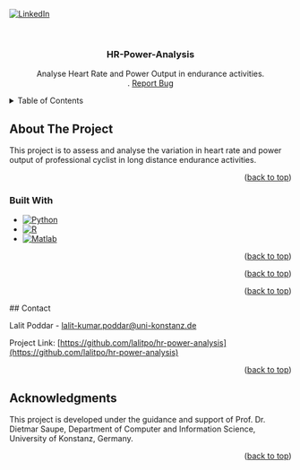 <a name="readme-top"></a> 
  
[![LinkedIn][linkedin-shield]][linkedin-url]



<!-- PROJECT LOGO -->
<br />
<div align="center"> 

  <h3 align="center">HR-Power-Analysis</h3>

  <p align="center">
    Analyse Heart Rate and Power Output in endurance activities.
    <br />
    .
    <a href="https://github.com/lalitpo/hr-power-analysis/issues">Report Bug</a> 
  </p>
</div>



<!-- TABLE OF CONTENTS -->
<details>
  <summary>Table of Contents</summary>
  <ol>
    <li>
      <a href="#about-the-project">About The Project</a>
      <ul>
        <li><a href="#built-with">Built With</a></li>
      </ul>
    </li>
    <li>
      <a href="#getting-started">Getting Started</a>
      <ul>
        <li><a href="#prerequisites">Prerequisites</a></li>
        <li><a href="#installation">Installation</a></li>
      </ul>
    </li>
    <li><a href="#usage">Usage</a></li>
    <li><a href="#contact">Contact</a></li>
    <li><a href="#acknowledgments">Acknowledgments</a></li>
  </ol>
</details>



<!-- ABOUT THE PROJECT -->
## About The Project

 
This project is to assess and analyse the variation in heart rate and power output of professional cyclist in long distance endurance activities.

<p align="right">(<a href="#readme-top">back to top</a>)</p>



### Built With

* [![Python][Python]][python-url]
* [![R][R]][R-url]
* [![Matlab][Matlab]][matlab-url]


<p align="right">(<a href="#readme-top">back to top</a>)</p>



<!-- GETTING STARTED 
## Getting Started

This is an example of how you may give instructions on setting up your project locally.
To get a local copy up and running follow these simple example steps.

### Prerequisites

This is an example of how to list things you need to use the software and how to install them.
* npm
  ```sh
  npm install npm@latest -g
  ```

### Installation

_Below is an example of how you can instruct your audience on installing and setting up your app. This template doesn't rely on any external dependencies or services._

1. Get a free API Key at [https://example.com](https://example.com)
2. Clone the repo
   ```sh
   git clone https://github.com/your_username_/Project-Name.git
   ```
3. Install NPM packages
   ```sh
   npm install
   ```
4. Enter your API in `config.js`
   ```js
   const API_KEY = 'ENTER YOUR API'; 
   ```

<p align="right">(<a href="#readme-top">back to top</a>)</p>



<!-- USAGE EXAMPLES 
## Usage

Use this space to show useful examples of how a project can be used. Additional screenshots, code examples and demos work well in this space. You may also link to more resources.

_For more examples, please refer to the [Documentation](https://example.com)_ -->

<p align="right">(<a href="#readme-top">back to top</a>)</p>



<!-- CONTRIBUTING
## Contributing

Contributions are what make the open source community such an amazing place to learn, inspire, and create. Any contributions you make are **greatly appreciated**.

If you have a suggestion that would make this better, please fork the repo and create a pull request. You can also simply open an issue with the tag "enhancement".
Don't forget to give the project a star! Thanks again!

1. Fork the Project
2. Create your Feature Branch (`git checkout -b feature/AmazingFeature`)
3. Commit your Changes (`git commit -m 'Add some AmazingFeature'`)
4. Push to the Branch (`git push origin feature/AmazingFeature`)
5. Open a Pull Request

 -->
<p align="right">(<a href="#readme-top">back to top</a>)</p>
<!-- CONTACT -->
## Contact

Lalit Poddar - lalit-kumar.poddar@uni-konstanz.de

Project Link: [https://github.com/lalitpo/hr-power-analysis](https://github.com/lalitpo/hr-power-analysis)

<p align="right">(<a href="#readme-top">back to top</a>)</p>



<!-- ACKNOWLEDGMENTS -->
## Acknowledgments

This project is developed under the guidance and support of Prof. Dr. Dietmar Saupe, Department of Computer and Information Science, University of Konstanz, Germany.

<p align="right">(<a href="#readme-top">back to top</a>)</p>



<!-- MARKDOWN LINKS & IMAGES -->
<!-- https://www.markdownguide.org/basic-syntax/#reference-style-links --> 
[linkedin-shield]: https://img.shields.io/badge/-LinkedIn-black.svg?style=for-the-badge&logo=linkedin&colorB=555
[linkedin-url]: https://www.linkedin.com/in/lalit-poddar/
[Python]: https://www.python.org/static/img/python-logo@2x.png
[python-url]: https://www.python.org/
[R]: https://en.wikipedia.org/wiki/R_%28programming_language%29#/media/File:R_logo.svg
[R-url]: https://www.r-project.org
[Matlab]: https://en.wikipedia.org/wiki/MATLAB#/media/File:Matlab_Logo.png
[matlab-url]: https://in.mathworks.com/products/matlab.html

